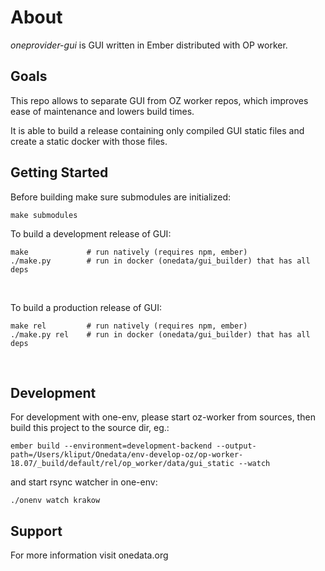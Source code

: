 About
=====

*oneprovider-gui* is GUI written in Ember distributed with OP worker.

Goals
-----

This repo allows to separate GUI from OZ worker repos, which improves
ease of maintenance and lowers build times.

It is able to build a release containing only compiled GUI static files
and create a static docker with those files.

Getting Started
---------------
Before building make sure submodules are initialized:
```
make submodules
```

To build a development release of GUI:

```
make             # run natively (requires npm, ember)
./make.py        # run in docker (onedata/gui_builder) that has all deps
```
<br />

To build a production release of GUI:

```
make rel         # run natively (requires npm, ember)
./make.py rel    # run in docker (onedata/gui_builder) that has all deps
```

<br />

Development
-----------

For development with one-env, please start oz-worker from sources, then build
this project to the source dir, eg.:

```
ember build --environment=development-backend --output-path=/Users/kliput/Onedata/env-develop-oz/op-worker-18.07/_build/default/rel/op_worker/data/gui_static --watch
```

and start rsync watcher in one-env:

```
./onenv watch krakow
```

Support
-------

For more information visit onedata.org
